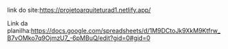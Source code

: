 link do site:https://projetoarquiteturad1.netlify.app/

Link da planilha:https://docs.google.com/spreadsheets/d/1M9DCtoJk9XkM9Ktfrw_B7vOMko7q9OjmzU7_-6pMBuQ/edit?gid=0#gid=0
